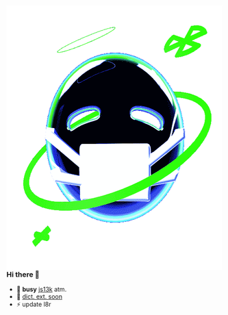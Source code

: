 <img width="618" height="618" align="right" src="https://raw.githubusercontent.com/SubZtep/SubZtep/master/assets/vaporwave-xT9IgKbyE24X7wjWjS.gif"/>

### Hi there 👋

- 🔭 **busy** [js13k](https://github.com/SubZtep/js13k-2020) atm.
- 🌱 [dict. ext. soon](https://github.com/SubZtep/web-words)
- ⚡ update l8r

<!--
**SubZtep/SubZtep** is a ✨ _special_ ✨ repository because its `README.md` (this file) appears on your GitHub profile.

Here are some ideas to get you started:

- 🔭 I’m currently working on ...
- 🌱 I’m currently learning ...
- 👯 I’m looking to collaborate on ...
- 🤔 I’m looking for help with ...
- 💬 Ask me about ...
- 📫 How to reach me: ...
- 😄 Pronouns: ...
- ⚡ Fun fact: ...
-->
